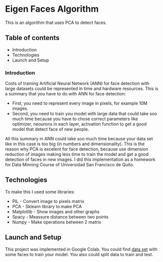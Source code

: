 # Eigen Faces Algorithm  
This is an algorithm that uses PCA to detect faces.  


## Table of contents  
  - Introduction
  - Technologies
  - Launch and Setup

### Introduction  
Costs of training Artificial Neural Network (ANN) for face detection with large datasets could be represented in time and hardware resources. This is a summary that you have to do with ANN for face detection:
  - First, you need to represent every image in pixels, for example 10M images. 
  - Second, you need to train you model with large data that could take soo much time because you have to chose correct parameters like optimizer, neourons in each layer, activation function to get a good model that detect face of new people.  

All this summary in ANN could take soo much time because your data set like in this case is too big (in numbers and dimensionality). This is the reason why  PCA is excelent for face detection, because use dimension reduction of images making less time to train the model and get a good detection of faces in new images. 
I did this implementation as a homework for Data Minning Course of Universidad San Francisco de Quito. 

## Technologies 

To make this I used some libraries:  
  - PIL - Convert image to pixels matrix
  - PCA - Sklearn library to make PCA
  - Matplotlib - Show images and other graphs
  - Spacy - Meassure distance between two points
  - Numpy - Make operations between 2 matrix

## Launch and Setup

This project was implemented in Google Colab. You could find [data set](https://drive.google.com/drive/folders/1ptGp-PaNS6w3m60l7QAb5D3bkUUi-nXP?usp=sharing) with some faces to train your model. You also could split data to train and test. 


